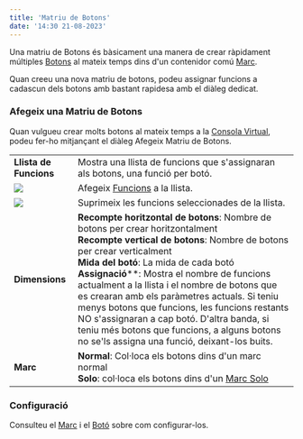 ```yaml
---
title: 'Matriu de Botons'
date: '14:30 21-08-2023'
---
```


Una matriu de Botons és bàsicament una manera de crear ràpidament múltiples [Botons](../button) al mateix temps dins d'un contenidor comú [Marc](../marc).

Quan creeu una nova matriu de botons, podeu assignar funcions a cadascun dels botons amb bastant rapidesa amb el diàleg dedicat.

### Afegeix una Matriu de Botons

Quan vulgueu crear molts botons al mateix temps a la [Consola Virtual](/consola-virtual), podeu fer-ho mitjançant el diàleg Afegeix Matriu de Botons.

|     |     |
| --- | --- |
| **Llista de Funcions** | Mostra una llista de funcions que s'assignaran als botons, una funció per botó. |
| ![](/basics/edit_add.png) | Afegeix [Funcions](/basics/glossary-and-concepts#funcions) a la llista. |
| ![](/basics/edit_remove.png) | Suprimeix les funcions seleccionades de la llista. |
| **Dimensions** | **Recompte horitzontal de botons**: Nombre de botons per crear horitzontalment<br>**Recompte vertical de botons**: Nombre de botons per crear verticalment<br>**Mida del botó**: La mida de cada botó<br>**Assignació****: Mostra el nombre de funcions actualment a la llista i el nombre de botons que es crearan amb els paràmetres actuals. Si teniu menys botons que funcions, les funcions restants NO s'assignaran a cap botó. D'altra banda, si teniu més botons que funcions, a alguns botons no se'ls assigna una funció, deixant-los buits. |
| **Marc** | **Normal**: Col·loca els botons dins d'un marc normal [](../marc)<br>**Solo**: col·loca els botons dins d'un  [Marc Solo](../marc-solo) |

### Configuració

Consulteu el [Marc](../marc) i el [Botó](../boto) sobre com configurar-los.
